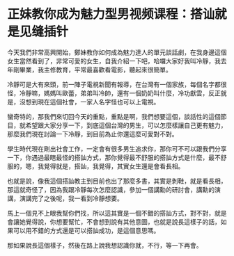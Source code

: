 # 正妹教你成为魅力型男视频课程：搭讪就是见缝插针

今天我們非常高興開始，鄭妹教你如何成為魅力達人的單元談話劇，在我身邊這個女生當然看到了，非常可愛的女生，自我介紹一下吧，哈囉大家好我叫冷靜，我去年剛畢業，我主修教育，平常最喜歡看電影，聽起來很簡單。

冷靜可是大有來頭，前一陣子電視新聞有報導，在台灣有一個家族，每個名字都很怪，冷靜嘛，媽媽叫歐蕾，弟弟叫冷帥，還有一個奶奶叫什麼，冷功獻雲，反正就是，沒想到現在這個社會，一家人名字怪也可以上電視。

蠻奇特的，那我們來切回今天的重點，重點是啊，我們想要這個，談話性的這個節目，就希望跟大家分享一下，到底這個台灣的男生，可以怎麼樣讓自己更有魅力，那麼我們現在討論一下冷靜，到目前為止你還這麼可愛對不對。

學生時代現在剛出社會工作，一定會有很多男生追求你，那你可不可以跟我們分享一下，你遇過最瞎最怪的搭訕方式，那你覺得最不舒服的搭訕方式是什麼，最不舒服的，嗯，我覺得就是，搭訕，我覺得，其實女生還是會看長相。

也就是說，像我這個搭訕教主到目前也出了那麼多書，其實是剝鞋，就是看長相，那這就奇怪了，因為我跟冷靜每次怎麼認識，參加一個講勳的研討會，講勳的演講，演講完了之後呢，我一看到冷靜想要。

馬上一個見不上眼我幫你們找，所以這其實是一個不錯的搭訕方式，對不對，就是會讓她覺得說，你想要幫忙，不會想到說有其他意圖，也就是說長這樣子的話，如果可以用不錯的方式還是可以搭訕成功，是這個意思嗎。

那如果說長這個樣子，然後在路上說我想認識你就，不行，等一下再會。